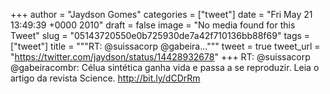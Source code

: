 
+++
author = "Jaydson Gomes"
categories = ["tweet"]
date = "Fri May 21 13:49:39 +0000 2010"
draft = false
image = "No media found for this Tweet"
slug = "05143720550e0b725930de7a42f710136bb88f69"
tags = ["tweet"]
title = """RT: @suissacorp  @gabeira..."""
tweet = true
tweet_url = "https://twitter.com/jaydson/status/14428932678"
+++
RT: @suissacorp  @gabeiracombr: Célua sintética ganha vida e passa a se reproduzir. Leia o artigo da revista Science. http://bit.ly/dCDrRm
